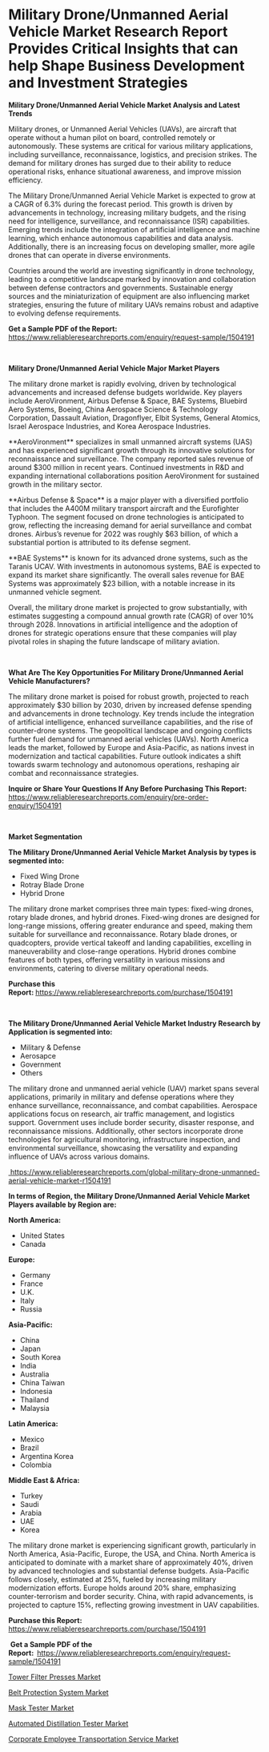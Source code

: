 <p><h1>Military Drone/Unmanned Aerial Vehicle Market Research Report Provides Critical Insights that can help Shape Business Development and Investment Strategies</h1></p><p><strong>Military Drone/Unmanned Aerial Vehicle Market Analysis and Latest Trends</strong></p>
<p><p>Military drones, or Unmanned Aerial Vehicles (UAVs), are aircraft that operate without a human pilot on board, controlled remotely or autonomously. These systems are critical for various military applications, including surveillance, reconnaissance, logistics, and precision strikes. The demand for military drones has surged due to their ability to reduce operational risks, enhance situational awareness, and improve mission efficiency.</p><p>The Military Drone/Unmanned Aerial Vehicle Market is expected to grow at a CAGR of 6.3% during the forecast period. This growth is driven by advancements in technology, increasing military budgets, and the rising need for intelligence, surveillance, and reconnaissance (ISR) capabilities. Emerging trends include the integration of artificial intelligence and machine learning, which enhance autonomous capabilities and data analysis. Additionally, there is an increasing focus on developing smaller, more agile drones that can operate in diverse environments.</p><p>Countries around the world are investing significantly in drone technology, leading to a competitive landscape marked by innovation and collaboration between defense contractors and governments. Sustainable energy sources and the miniaturization of equipment are also influencing market strategies, ensuring the future of military UAVs remains robust and adaptive to evolving defense requirements.</p></p>
<p><strong>Get a Sample PDF of the Report:&nbsp;</strong> <a href="https://www.reliableresearchreports.com/enquiry/request-sample/1504191?utm_campaign=1581&utm_medium=2&utm_source=Github&utm_content=ia&utm_term=08122024&utm_id=military-droneunmanned-aerial-vehicle">https://www.reliableresearchreports.com/enquiry/request-sample/1504191</a></p>
<p>&nbsp;</p>
<p><strong>Military Drone/Unmanned Aerial Vehicle Major Market Players</strong></p>
<p><p>The military drone market is rapidly evolving, driven by technological advancements and increased defense budgets worldwide. Key players include AeroVironment, Airbus Defense & Space, BAE Systems, Bluebird Aero Systems, Boeing, China Aerospace Science & Technology Corporation, Dassault Aviation, Dragonflyer, Elbit Systems, General Atomics, Israel Aerospace Industries, and Korea Aerospace Industries.</p><p>**AeroVironment** specializes in small unmanned aircraft systems (UAS) and has experienced significant growth through its innovative solutions for reconnaissance and surveillance. The company reported sales revenue of around $300 million in recent years. Continued investments in R&D and expanding international collaborations position AeroVironment for sustained growth in the military sector.</p><p>**Airbus Defense & Space** is a major player with a diversified portfolio that includes the A400M military transport aircraft and the Eurofighter Typhoon. The segment focused on drone technologies is anticipated to grow, reflecting the increasing demand for aerial surveillance and combat drones. Airbus’s revenue for 2022 was roughly $63 billion, of which a substantial portion is attributed to its defense segment.</p><p>**BAE Systems** is known for its advanced drone systems, such as the Taranis UCAV. With investments in autonomous systems, BAE is expected to expand its market share significantly. The overall sales revenue for BAE Systems was approximately $23 billion, with a notable increase in its unmanned vehicle segment.</p><p>Overall, the military drone market is projected to grow substantially, with estimates suggesting a compound annual growth rate (CAGR) of over 10% through 2028. Innovations in artificial intelligence and the adoption of drones for strategic operations ensure that these companies will play pivotal roles in shaping the future landscape of military aviation.</p></p>
<p>&nbsp;</p>
<p><strong>What Are The Key Opportunities For Military Drone/Unmanned Aerial Vehicle Manufacturers?</strong></p>
<p><p>The military drone market is poised for robust growth, projected to reach approximately $30 billion by 2030, driven by increased defense spending and advancements in drone technology. Key trends include the integration of artificial intelligence, enhanced surveillance capabilities, and the rise of counter-drone systems. The geopolitical landscape and ongoing conflicts further fuel demand for unmanned aerial vehicles (UAVs). North America leads the market, followed by Europe and Asia-Pacific, as nations invest in modernization and tactical capabilities. Future outlook indicates a shift towards swarm technology and autonomous operations, reshaping air combat and reconnaissance strategies.</p></p>
<p><strong>Inquire or Share Your Questions If Any Before Purchasing This Report:</strong> <a href="https://www.reliableresearchreports.com/enquiry/pre-order-enquiry/1504191?utm_campaign=1581&utm_medium=2&utm_source=Github&utm_content=ia&utm_term=08122024&utm_id=military-droneunmanned-aerial-vehicle">https://www.reliableresearchreports.com/enquiry/pre-order-enquiry/1504191</a></p>
<p>&nbsp;</p>
<p><strong>Market Segmentation</strong></p>
<p><strong>The Military Drone/Unmanned Aerial Vehicle Market Analysis by types is segmented into:</strong></p>
<p><ul><li>Fixed Wing Drone</li><li>Rotray Blade Drone</li><li>Hybrid Drone</li></ul></p>
<p><p>The military drone market comprises three main types: fixed-wing drones, rotary blade drones, and hybrid drones. Fixed-wing drones are designed for long-range missions, offering greater endurance and speed, making them suitable for surveillance and reconnaissance. Rotary blade drones, or quadcopters, provide vertical takeoff and landing capabilities, excelling in maneuverability and close-range operations. Hybrid drones combine features of both types, offering versatility in various missions and environments, catering to diverse military operational needs.</p></p>
<p><strong>Purchase this Report:&nbsp;</strong><a href="https://www.reliableresearchreports.com/purchase/1504191?utm_campaign=1581&utm_medium=2&utm_source=Github&utm_content=ia&utm_term=08122024&utm_id=military-droneunmanned-aerial-vehicle">https://www.reliableresearchreports.com/purchase/1504191</a></p>
<p>&nbsp;</p>
<p><strong>The Military Drone/Unmanned Aerial Vehicle Market Industry Research by Application is segmented into:</strong></p>
<p><ul><li>Military & Defense</li><li>Aerosapce</li><li>Government</li><li>Others</li></ul></p>
<p><p>The military drone and unmanned aerial vehicle (UAV) market spans several applications, primarily in military and defense operations where they enhance surveillance, reconnaissance, and combat capabilities. Aerospace applications focus on research, air traffic management, and logistics support. Government uses include border security, disaster response, and reconnaissance missions. Additionally, other sectors incorporate drone technologies for agricultural monitoring, infrastructure inspection, and environmental surveillance, showcasing the versatility and expanding influence of UAVs across various domains.</p></p>
<p><a href="https://www.reliableresearchreports.com/global-military-drone-unmanned-aerial-vehicle-market-r1504191?utm_campaign=1581&utm_medium=2&utm_source=Github&utm_content=ia&utm_term=08122024&utm_id=military-droneunmanned-aerial-vehicle">&nbsp;https://www.reliableresearchreports.com/global-military-drone-unmanned-aerial-vehicle-market-r1504191</a></p>
<p><strong>In terms of Region, the Military Drone/Unmanned Aerial Vehicle Market Players available by Region are:</strong></p>
<p>
    <p> <strong> North America: </strong>
        <ul>
            <li>United States</li>
            <li>Canada</li>
        </ul>
        </p> 
    <p> <strong> Europe: </strong>
        <ul>
            <li>Germany</li>
            <li>France</li>
            <li>U.K.</li>
            <li>Italy</li>
            <li>Russia</li>
        </ul>
        </p> 
    <p> <strong> Asia-Pacific: </strong>
        <ul>
            <li>China</li>
            <li>Japan</li>
            <li>South Korea</li>
            <li>India</li>
            <li>Australia</li>
            <li>China Taiwan</li>
            <li>Indonesia</li>
            <li>Thailand</li>
            <li>Malaysia</li>
        </ul>
        </p> 
    <p> <strong> Latin America: </strong>
        <ul>
            <li>Mexico</li>
            <li>Brazil</li>
            <li>Argentina Korea</li>
            <li>Colombia</li>
        </ul>
        </p> 
    <p> <strong> Middle East & Africa: </strong>
        <ul>
            <li>Turkey</li>
            <li>Saudi</li>
            <li>Arabia</li>
            <li>UAE</li>
            <li>Korea</li>
        </ul>
    </p>
    </p>
<p><p>The military drone market is experiencing significant growth, particularly in North America, Asia-Pacific, Europe, the USA, and China. North America is anticipated to dominate with a market share of approximately 40%, driven by advanced technologies and substantial defense budgets. Asia-Pacific follows closely, estimated at 25%, fueled by increasing military modernization efforts. Europe holds around 20% share, emphasizing counter-terrorism and border security. China, with rapid advancements, is projected to capture 15%, reflecting growing investment in UAV capabilities.</p></p>
<p><strong>Purchase this Report: </strong><a href="https://www.reliableresearchreports.com/purchase/1504191?utm_campaign=1581&utm_medium=2&utm_source=Github&utm_content=ia&utm_term=08122024&utm_id=military-droneunmanned-aerial-vehicle">https://www.reliableresearchreports.com/purchase/1504191</a></p>
<p>&nbsp;<strong>Get a Sample PDF of the Report:&nbsp;&nbsp;</strong><a href="https://www.reliableresearchreports.com/enquiry/request-sample/1504191?utm_campaign=1581&utm_medium=2&utm_source=Github&utm_content=ia&utm_term=08122024&utm_id=military-droneunmanned-aerial-vehicle">https://www.reliableresearchreports.com/enquiry/request-sample/1504191</a></p>
<p><strong></strong></p>
<p><p><a href="https://www.linkedin.com/pulse/research-examination-onthe-tower-filter-presses-marketsize-tnrwc?utm_campaign=1581&utm_medium=2&utm_source=Github&utm_content=ia&utm_term=08122024&utm_id=military-droneunmanned-aerial-vehicle">Tower Filter Presses Market</a></p><p><a href="https://www.linkedin.com/pulse/belt-protection-system-market-size-growth-108-cagr-from-pxdic?utm_campaign=1581&utm_medium=2&utm_source=Github&utm_content=ia&utm_term=08122024&utm_id=military-droneunmanned-aerial-vehicle">Belt Protection System Market</a></p><p><a href="https://www.linkedin.com/pulse/mask-tester-industry-research-report-global-analysis-size-share-lbwgc?utm_campaign=1581&utm_medium=2&utm_source=Github&utm_content=ia&utm_term=08122024&utm_id=military-droneunmanned-aerial-vehicle">Mask Tester Market</a></p><p><a href="https://www.linkedin.com/pulse/automated-distillation-tester-market-forecasted-considering-zqvbc?utm_campaign=1581&utm_medium=2&utm_source=Github&utm_content=ia&utm_term=08122024&utm_id=military-droneunmanned-aerial-vehicle">Automated Distillation Tester Market</a></p><p><a href="https://www.linkedin.com/pulse/evaluating-market-players-corporate-employee-transportation-gzmwf?utm_campaign=1581&utm_medium=2&utm_source=Github&utm_content=ia&utm_term=08122024&utm_id=military-droneunmanned-aerial-vehicle">Corporate Employee Transportation Service Market</a></p></p>
